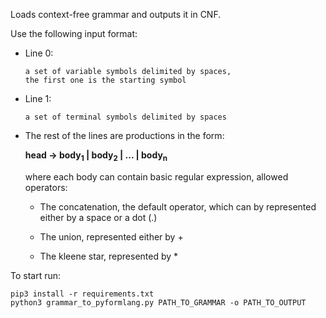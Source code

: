 Loads context-free grammar and outputs it in CNF.

Use the following input format:

- Line 0:

    ```
    a set of variable symbols delimited by spaces,
    the first one is the starting symbol
    ```

- Line 1:

    ```
    a set of terminal symbols delimited by spaces
    ```

- The rest of the lines are productions in the form:
    
    **head -> body<sub>1</sub> | body<sub>2</sub> | ... | body<sub>n</sub>**

    where each body can contain basic regular expression, allowed operators:
    
    - The concatenation, the default operator, which can by represented either by a space or a dot (.)
    
    - The union, represented either by +
    
    - The kleene star, represented by *


To start run:
```
pip3 install -r requirements.txt
python3 grammar_to_pyformlang.py PATH_TO_GRAMMAR -o PATH_TO_OUTPUT
```